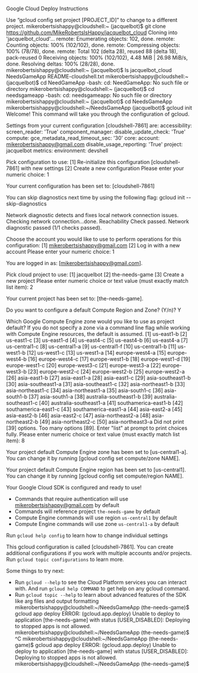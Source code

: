 
Google Cloud Deploy Instructions

Use “gcloud config set project [PROJECT_ID]” to change to a different project.
mikerobertsishappy@cloudshell:~ (jacquelbot)$ git clone https://github.com/MikeRobertsIsHappy/jacquelbot_cloud
Cloning into 'jacquelbot_cloud'...
remote: Enumerating objects: 102, done.
remote: Counting objects: 100% (102/102), done.
remote: Compressing objects: 100% (78/78), done.
remote: Total 102 (delta 28), reused 88 (delta 18), pack-reused 0
Receiving objects: 100% (102/102), 4.48 MiB | 26.98 MiB/s, done.
Resolving deltas: 100% (28/28), done.
mikerobertsishappy@cloudshell:~ (jacquelbot)$ ls
jacquelbot_cloud  NeedsGameApp  README-cloudshell.txt
mikerobertsishappy@cloudshell:~ (jacquelbot)$ cd NeedGameApp
-bash: cd: NeedGameApp: No such file or directory
mikerobertsishappy@cloudshell:~ (jacquelbot)$ cd needsgameapp
-bash: cd: needsgameapp: No such file or directory
mikerobertsishappy@cloudshell:~ (jacquelbot)$ cd NeedsGameApp
mikerobertsishappy@cloudshell:~/NeedsGameApp (jacquelbot)$ gcloud init
Welcome! This command will take you through the configuration of gcloud.

Settings from your current configuration [cloudshell-7861] are:
accessibility:
  screen_reader: 'True'
component_manager:
  disable_update_check: 'True'
compute:
  gce_metadata_read_timeout_sec: '30'
core:
  account: mikerobertsishappy@gmail.com
  disable_usage_reporting: 'True'
  project: jacquelbot
metrics:
  environment: devshell

Pick configuration to use:
 [1] Re-initialize this configuration [cloudshell-7861] with new settings
 [2] Create a new configuration
Please enter your numeric choice:  1

Your current configuration has been set to: [cloudshell-7861]

You can skip diagnostics next time by using the following flag:
  gcloud init --skip-diagnostics

Network diagnostic detects and fixes local network connection issues.
Checking network connection...done.
Reachability Check passed.
Network diagnostic passed (1/1 checks passed).

Choose the account you would like to use to perform operations for this configuration:
 [1] mikerobertsishappy@gmail.com
 [2] Log in with a new account
Please enter your numeric choice:  1

You are logged in as: [mikerobertsishappy@gmail.com].

Pick cloud project to use:
 [1] jacquelbot
 [2] the-needs-game
 [3] Create a new project
Please enter numeric choice or text value (must exactly match list item):  2

Your current project has been set to: [the-needs-game].

Do you want to configure a default Compute Region and Zone? (Y/n)?  Y

Which Google Compute Engine zone would you like to use as project default?
If you do not specify a zone via a command line flag while working with Compute Engine resources, the default is assumed.
 [1] us-east1-b
 [2] us-east1-c
 [3] us-east1-d
 [4] us-east4-c
 [5] us-east4-b
 [6] us-east4-a
 [7] us-central1-c
 [8] us-central1-a
 [9] us-central1-f
 [10] us-central1-b
 [11] us-west1-b
 [12] us-west1-c
 [13] us-west1-a
 [14] europe-west4-a
 [15] europe-west4-b
 [16] europe-west4-c
 [17] europe-west1-b
 [18] europe-west1-d
 [19] europe-west1-c
 [20] europe-west3-c
 [21] europe-west3-a
 [22] europe-west3-b
 [23] europe-west2-c
 [24] europe-west2-b
 [25] europe-west2-a
 [26] asia-east1-b
 [27] asia-east1-a
 [28] asia-east1-c
 [29] asia-southeast1-b
 [30] asia-southeast1-a
 [31] asia-southeast1-c
 [32] asia-northeast1-b
 [33] asia-northeast1-c
 [34] asia-northeast1-a
 [35] asia-south1-c
 [36] asia-south1-b
 [37] asia-south1-a
 [38] australia-southeast1-b
 [39] australia-southeast1-c
 [40] australia-southeast1-a
 [41] southamerica-east1-b
 [42] southamerica-east1-c
 [43] southamerica-east1-a
 [44] asia-east2-a
 [45] asia-east2-b
 [46] asia-east2-c
 [47] asia-northeast2-a
 [48] asia-northeast2-b
 [49] asia-northeast2-c
 [50] asia-northeast3-a
Did not print [39] options.
Too many options [89]. Enter "list" at prompt to print choices fully.
Please enter numeric choice or text value (must exactly match list item):  8

Your project default Compute Engine zone has been set to [us-central1-a].
You can change it by running [gcloud config set compute/zone NAME].

Your project default Compute Engine region has been set to [us-central1].
You can change it by running [gcloud config set compute/region NAME].

Your Google Cloud SDK is configured and ready to use!

* Commands that require authentication will use mikerobertsishappy@gmail.com by default
* Commands will reference project `the-needs-game` by default
* Compute Engine commands will use region `us-central1` by default
* Compute Engine commands will use zone `us-central1-a` by default

Run `gcloud help config` to learn how to change individual settings

This gcloud configuration is called [cloudshell-7861]. You can create additional configurations if you work with multiple accounts and/or projects.
Run `gcloud topic configurations` to learn more.

Some things to try next:

* Run `gcloud --help` to see the Cloud Platform services you can interact with. And run `gcloud help COMMAND` to get help on any gcloud command.
* Run `gcloud topic --help` to learn about advanced features of the SDK like arg files and output formatting
mikerobertsishappy@cloudshell:~/NeedsGameApp (the-needs-game)$ gcloud app deploy
ERROR: (gcloud.app.deploy) Unable to deploy to application [the-needs-game] with status [USER_DISABLED]: Deploying to stopped apps is not allowed.
mikerobertsishappy@cloudshell:~/NeedsGameApp (the-needs-game)$ ^C
mikerobertsishappy@cloudshell:~/NeedsGameApp (the-needs-game)$ gcloud app deploy
ERROR: (gcloud.app.deploy) Unable to deploy to application [the-needs-game] with status [USER_DISABLED]: Deploying to stopped apps is not allowed.
mikerobertsishappy@cloudshell:~/NeedsGameApp (the-needs-game)$